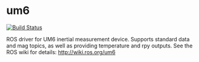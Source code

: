 um6
===

[![Build Status](https://travis-ci.org/clearpathrobotics/um6.png?branch=hydro-devel)](https://travis-ci.org/clearpathrobotics/um6)

ROS driver for UM6 inertial measurement device. Supports standard data and mag topics, as well as providing temperature and rpy outputs. See the ROS wiki for details: http://wiki.ros.org/um6
